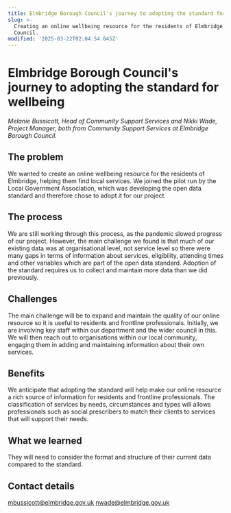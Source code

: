 ```yaml
---
title: Elmbridge Borough Council's journey to adopting the standard for wellbeing
slug: >-
  Creating an online wellbeing resource for the residents of Elmbridge Borough
  Council.
modified: '2025-03-22T02:04:54.045Z'
---
```


# Elmbridge Borough Council's journey to adopting the standard for wellbeing

_Melanie Bussicott, Head of Community Support Services and Nikki Wade, Project Manager, both from Community Support Services at Elmbridge Borough Council._

## The problem

We wanted to create an online wellbeing resource for the residents of Elmbridge, helping them find local services. We joined the pilot run by the Local Government Association, which was developing the open data standard and therefore chose to adopt it for our project.

## The process

We are still working through this process, as the pandemic slowed progress of our project. However, the main challenge we found is that much of our existing data was at organisational level, not service level so there were many gaps in terms of information about services, eligibility, attending times and other variables which are part of the open data standard. Adoption of the standard requires us to collect and maintain more data than we did previously.

## Challenges

The main challenge will be to expand and maintain the quality of our online resource so it is useful to residents and frontline professionals. Initially, we are involving key staff within our department and the wider council in this. We will then reach out to organisations within our local community, engaging them in adding and maintaining information about their own services.

## Benefits

We anticipate that adopting the standard will help make our online resource a rich source of information for residents and frontline professionals. The classification of services by needs, circumstances and types will allows professionals such as social prescribers to match their clients to services that will support their needs.

## What we learned

They will need to consider the format and structure of their current data compared to the standard.

## Contact details

mbussicott@elmbridge.gov.uk
nwade@elmbridge.gov.uk
